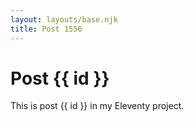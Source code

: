 ```yaml
---
layout: layouts/base.njk
title: Post 1556
---
```


# Post {{ id }}

This is post {{ id }} in my Eleventy project.

